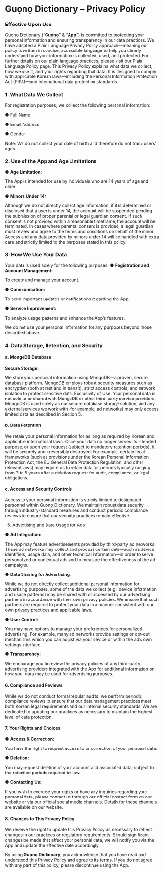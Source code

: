 # Guọnọ Dictionary – Privacy Policy

### Effective Upon Use

Guọnọ Dictionary (“**Guọnọ**” & “**App**”) is committed to protecting your personal information and
ensuring transparency in our data practices. We have adopted a Plain Language Privacy Policy
approach—meaning our policy is written in concise, accessible language to help you clearly
understand how your information is collected, used, and protected. For further details on our
plain language practices, please visit our Plain Language Policy page.
This Privacy Policy explains what data we collect, how we use it, and your rights regarding that
data. It is designed to comply with applicable Korean laws—including the Personal Information
Protection Act (PIPA)—and international data protection standards.

### 1. What Data We Collect
For registration purposes, we collect the following personal information:

● Full Name

● Email Address

● Gender

Note: We do not collect your date of birth and therefore do not track users’ ages.

### 2. Use of the App and Age Limitations

● **Age Limitation:**

The App is intended for use by individuals who are 14 years of age and older.

● **Minors Under 14:**

Although we do not directly collect age information, if it is determined or disclosed that a
user is under 14, the account will be suspended pending the submission of proper
parental or legal guardian consent. If such consent is not provided within a reasonable
timeframe, the account will be terminated. In cases where parental consent is provided,
a legal guardian must review and agree to the terms and conditions on behalf of the
minor. Access and any data provided by minors under 14 will be handled with extra care and strictly limited to the purposes stated in this policy.

### 3. How We Use Your Data
Your data is used solely for the following purposes:
● **Registration and Account Management:**

To create and manage your account.

● **Communication:**

To send important updates or notifications regarding the App.

● **Service Improvement:**

To analyze usage patterns and enhance the App’s features.

We do not use your personal information for any purposes beyond those described above.


### 4. Data Storage, Retention, and Security
#### a. MongoDB Database

**Secure Storage:**

We store your personal information using MongoDB—a proven, secure database platform.
MongoDB employs robust security measures such as encryption (both at rest and in transit),
strict access controls, and network isolation to protect sensitive data.
Exclusivity of Use:
Your personal data is not sold to or shared with MongoDB or other third-party service providers.
MongoDB is used solely as our secure database storage solution, and any external services we
work with (for example, ad networks) may only access limited data as described in Section 5.

#### b. Data Retention
We retain your personal information for as long as required by Korean and applicable
international laws. Once your data no longer serves its intended purpose, or upon your request
(subject to mandatory retention periods), it will be securely and irreversibly destroyed. For example, certain legal frameworks (such as provisions under the Korean Personal Information
Protection Act, the EU General Data Protection Regulation, and other relevant laws) may
require us to retain data for periods typically ranging from 3 to 5 years after a deletion request for audit, compliance, or legal obligations.

#### c. Access and Security Controls
Access to your personal information is strictly limited to designated personnel within Guọnọ
Dictionary. We maintain robust data security through industry-standard measures and conduct
periodic compliance reviews to ensure that our security practices remain effective.

5. Advertising and Data Usage for Ads

● **Ad Integration:**

The App may feature advertisements provided by third-party ad networks. These ad
networks may collect and process certain data—such as device identifiers, usage data,
and other technical information—in order to serve personalized or contextual ads and to
measure the effectiveness of the ad campaigns.


● **Data Sharing for Advertising:**

While we do not directly collect additional personal information for advertising purposes,
some of the data we collect (e.g., device information and usage patterns) may be shared
with or accessed by our advertising partners in accordance with their own privacy
policies. We ensure that such partners are required to protect your data in a manner
consistent with our own privacy practices and applicable laws.

● **User Control:**

You may have options to manage your preferences for personalized advertising. For
example, many ad networks provide settings or opt-out mechanisms which you can
adjust via your device or within the ad’s own settings interface.

● **Transparency:**

We encourage you to review the privacy policies of any third-party advertising providers
integrated with the App for additional information on how your data may be used for
advertising purposes.


#### 6. Compliance and Reviews

While we do not conduct formal regular audits, we perform periodic compliance reviews to
ensure that our data management practices meet both Korean legal requirements and our
internal security standards. We are dedicated to updating our practices as necessary to
maintain the highest level of data protection.


#### 7. Your Rights and Choices
● **Access & Correction:**

You have the right to request access to or correction of your personal data.

● **Deletion:**

You may request deletion of your account and associated data, subject to the retention
periods required by law.

● **Contacting Us:**

If you wish to exercise your rights or have any inquiries regarding your personal data,
please contact us through our official contact form on our website or via our official social
media channels. Details for these channels are available on our website.

#### 8. Changes to This Privacy Policy

We reserve the right to update this Privacy Policy as necessary to reflect changes in our
practices or regulatory requirements. Should significant changes be made that affect your
personal data, we will notify you via the App and update the effective date accordingly.


By using **Guọnọ Dictionary**, you acknowledge that you have read and understood this Privacy
Policy and agree to its terms. If you do not agree with any part of this policy, please discontinue using the App.